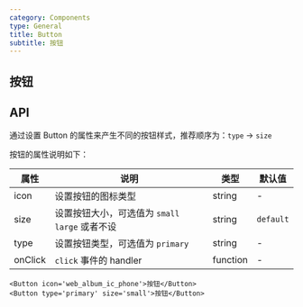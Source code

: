 ```yaml
---
category: Components
type: General
title: Button
subtitle: 按钮
---
```


## 按钮

## API

通过设置 Button 的属性来产生不同的按钮样式，推荐顺序为：`type` -> `size` 

按钮的属性说明如下：

| 属性 | 说明 | 类型 | 默认值 |
| --- | --- | --- | --- |
| icon | 设置按钮的图标类型 | string | - |
| size | 设置按钮大小，可选值为 `small` `large` 或者不设 | string | `default` |
| type | 设置按钮类型，可选值为 `primary` | string | - |
| onClick | `click` 事件的 handler | function | - |

```
<Button icon='web_album_ic_phone'>按钮</Button>
<Button type='primary' size='small'>按钮</Button>
```

